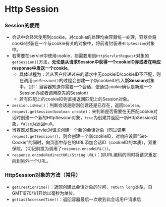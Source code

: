 # Http Session
### Session的使用
- 会话中会经常使用到cookie，对cookie的处理均由容器统一处理，容器会将cookie封装在一个与cookie有关的对象中，将前者封装进`HttpSession`对象中。
- 若需要在servlet中使用cookie，则需要用到`HttpServletRequest`对象的`getSession()`方法，**无论是从请求Session中获得一个cookieID亦或者在响应response中发送一个cookie**。
  - 具体过程为：若从客户传递过来的请求中无cookieID/cookieID不匹配，则在调用`getSession()`的过程会创建一个新cookieID传入**新Session**对象中。（即：当容器知道你需要一个会话，便通过cookie确认是新建一个Session亦或者调用原先的Session）
  - 若有匹配上的cookieID则直接返回匹配上的Session对象。
- `session.isNew()`：判断会话是刚刚创建还是已存在，返回`boolean`。
- `request.getSession(boolean create)`：来判断是否需要在无匹配cookie对话时创建一个新的HttpSession对象，`true`为创建并返回一新HttpSession对象，`false`为返回null。
- 当容器发现servlet对请求创建一个新的会话对象（同过调用`request.getSession()`），则会创建一个新cookieID，对响应设置"Set-Cookie"的同时，向页面中存在的URL添加会话ID（cookieID的本质），双重保险。（切记前提为调用了`response.encodeURL()`）。
- `response.encodeRedirectURL(String URL)`：对URL编码的同时将请求重定向到另外一个URL。
### HttpSession对象的方法（常用）
- `getCreationTime()`：返回创建此会话对象的时间，`return long`类型，自GMT1970/1/1开始以毫秒为单位。
- `getLastAccessedTime()`：返回容器最后一次收到此会话用户请求后
